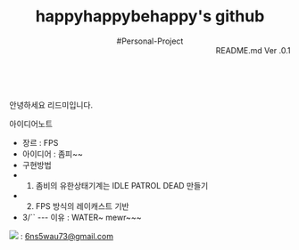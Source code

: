 <h1 div align="center">happyhappybehappy's github </div></h1>
<div align="center">#Personal-Project</div>
<div align="right"> README.md Ver .0.1</div>
    
<br><br><br>





안녕하세요 리드미입니다.


아이디어노트

- 장르 : FPS
- 아이디어 : 좀피~~
- 구현방법
- 1. 좀비의 유한상태기계는 IDLE PATROL DEAD 만들기
- 2. FPS 방식의 레이캐스트 기반
- 3/``
   --- 이유 : WATER~ mewr~~~




<img src="https://img.shields.io/badge/Gmail-FF0000?style=flat-square&logo=gmail&logoColor=white"/> : 6ns5wau73@gmail.com
